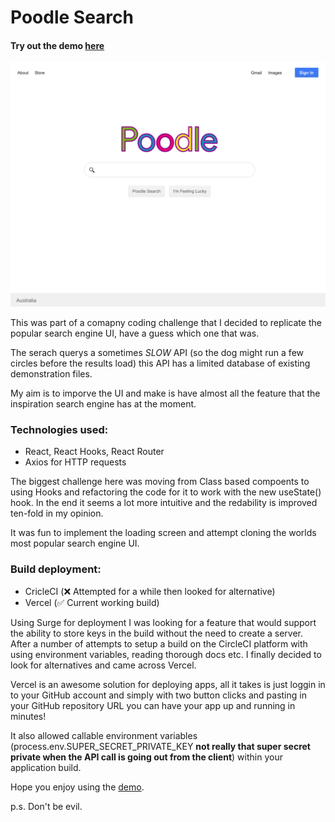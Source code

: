 # Poodle Search 

#### Try out the demo [here](https://poodle-search-q0w6ixiac.vercel.app/)

![Poodle search demo](public/assets/images/poodle-demo-img.png)

This was part of a comapny coding challenge that I decided to replicate the popular search engine UI, have a guess which one that was. 

The serach querys a sometimes *SLOW* API (so the dog might run a few circles before the results load) this API has a limited database of existing demonstration files. 

My aim is to imporve the UI and make is have almost all the feature that the inspiration search engine has at the moment. 

### Technologies used: 
- React, React Hooks, React Router 
- Axios for HTTP requests

The biggest challenge here was moving from Class based compoents to using Hooks and refactoring the code for it to work with the new useState() hook. In the end it seems a lot more intuitive and the redability is improved ten-fold in my opinion. 

It was fun to implement the loading screen and attempt cloning the worlds most popular search engine UI. 

### Build deployment:
- CricleCI (❌ Attempted for a while then looked for alternative)
- Vercel (✅ Current working build)

Using Surge for deployment I was looking for a feature that would support the ability to store keys in the build without the need to create a server. After a number of attempts to setup a build on the CircleCI platform with using environment variables, reading thorough docs etc. I finally decided to look for alternatives and came across Vercel.

Vercel is an awesome solution for deploying apps, all it takes is just loggin in to your GitHub account and simply with two button clicks and pasting in your GitHub repository URL you can have your app up and running in minutes! 

It also allowed callable environment variables (process.env.SUPER_SECRET_PRIVATE_KEY **not really that super secret private when the API call is going out from the client**) within your application build. 

Hope you enjoy using the [demo](https://poodle-search-q0w6ixiac.vercel.app/).

p.s. Don't be evil. 